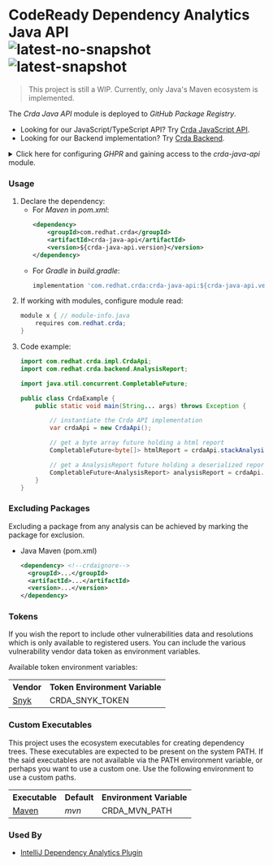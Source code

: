# CodeReady Dependency Analytics Java API<br/>![latest-no-snapshot][0] ![latest-snapshot][1]

> This project is still a WIP. Currently, only Java's Maven ecosystem is implemented.

The _Crda Java API_ module is deployed to _GitHub Package Registry_.

* Looking for our JavaScript/TypeScript API? Try [Crda JavaScript API](https://github.com/RHEcosystemAppEng/crda-javascript-api).
* Looking for our Backend implementation? Try [Crda Backend](https://github.com/RHEcosystemAppEng/crda-backend).

<details>
<summary>Click here for configuring <em>GHPR</em> and gaining access to the <em>crda-java-api</em> module.</summary>

<h3>Create your token</h3>
<p>
Create a
<a href="https://docs.github.com/en/packages/learn-github-packages/introduction-to-github-packages#authenticating-to-github-packages">token</a>
with the <strong>read:packages</strong> scope<br/>

> Based on
> <a href="https://docs.github.com/en/packages/working-with-a-github-packages-registry/working-with-the-apache-maven-registry">GitHub documentation</a>,
> In <em>Actions</em> you can use <em>GITHUB_TOKEN</em>

</p>

<details>
<summary>Click here for <em>Maven</em> instructions</summary>

<h3>Configure <em>GHPR</em> for <em>Maven</em></h3>
<ol>
<li>Encrypt your token:

```shell
$ mvn --encrypt-password your-ghp-token-goes-here

encrypted-token-will-appear-here
```

</li>
<li>Add a <em>server</em> definition in your <em>$HOME/.m2/settings.xml</em> (note the <em>id</em>):

```xml
<servers>
    ...
    <server>
        <id>github</id>
        <username>github-userid-goes-here</username>
        <password>encrypted-token-goes-here-including-curly-brackets</password>
    </server>
    ...
</servers>
```
</li>
<li> Add a <em>repository</em> definition in your <em>pom.xml</em> (note the <em>id</em>):

```xml
  <repositories>
    ...
    <repository>
      <id>github</id>
      <url>https://maven.pkg.github.com/RHEcosystemAppEng/crda-java-api</url>
      <snapshots>
        <enabled>true</enabled> <!-- omit or set to false if not using snapshots -->
      </snapshots>
    </repository>
    ...
  </repositories>
```

</li>
</ol>
</details>

<details>
<summary>Click here for <em>Gradle</em> instructions</summary>

<h3>Configure GHPR for <em>Gradle</em></h3>
<ol>
<li>Save your token and username as environment variables:
<ul>
<li><em>GITHUB_USERNAME</em></li>
<li><em>GITHUB_TOKEN</em></li>
</ul>
</li>
<li> Add a <em>maven-type repository</em> definition in your <em>build.gradle</em>:

```groovy
repositories {
    ...
    maven {
        url 'https://maven.pkg.github.com/RHEcosystemAppEng/crda-java-api'
        credentials {
            username System.getenv("GITHUB_USERNAME")
            password System.getenv("GITHUB_TOKEN")
        }
    }
    ...
}
```

</li>

</ol>
</details>

</details>

<h3>Usage</h3>
<ol>
<li>Declare the dependency:
<ul>
<li>For <em>Maven</em> in <em>pom.xml</em>:

```xml
<dependency>
    <groupId>com.redhat.crda</groupId>
    <artifactId>crda-java-api</artifactId>
    <version>${crda-java-api.version}</version>
</dependency>
```
</li>

<li>For <em>Gradle</em> in <em>build.gradle</em>:

```groovy
implementation 'com.redhat.crda:crda-java-api:${crda-java-api.version}'
```

</li>
</ul>

</li>
<li>If working with modules, configure module read:

```java
module x { // module-info.java
    requires com.redhat.crda;
}
```
</li>
<li>Code example:

```java
import com.redhat.crda.impl.CrdaApi;
import com.redhat.crda.backend.AnalysisReport;

import java.util.concurrent.CompletableFuture;

public class CrdaExample {
    public static void main(String... args) throws Exception {

        // instantiate the Crda API implementation
        var crdaApi = new CrdaApi();

        // get a byte array future holding a html report
        CompletableFuture<byte[]> htmlReport = crdaApi.stackAnalysisHtmlAsync("/path/to/pom.xml");

        // get a AnalysisReport future holding a deserialized report
        CompletableFuture<AnalysisReport> analysisReport = crdaApi.stackAnalysisAsync("/path/to/pom.xml");
    }
}
```
</li>
</ol>

<h3>Excluding Packages</h3>
<p>
Excluding a package from any analysis can be achieved by marking the package for exclusion.
</p>

<ul>
<li>Java Maven (pom.xml)</li>

```xml
<dependency> <!--crdaignore-->
  <groupId>...</groupId>
  <artifactId>...</artifactId>
  <version>...</version>
</dependency>
```

</ul>

<h3>Tokens</h3>
<p>
If you wish the report to include other vulnerabilities data and resolutions which is only available to registered users.
You can include the various vulnerability vendor data token as environment variables.

Available token environment variables:
</p>

<table>
<tr>
<th>Vendor</th>
<th>Token Environment Variable</th>
</tr>
<tr>
<td><a href="https://app.snyk.io/redhat/snyk-token">Snyk</a></td>
<td>CRDA_SNYK_TOKEN</td>
</tr>
</table>

<h3>Custom Executables</h3>
<p>
This project uses the ecosystem executables for creating dependency trees. These executables are expected to be present
on the system PATH. If the said executables are not available via the PATH environment variable, or perhaps you want to
use a custom one. Use the following environment to use a custom paths.
</p>

<table>
<tr>
<th>Executable</th>
<th>Default</th>
<th>Environment Variable</th>
</tr>
<tr>
<td><a href="https://maven.apache.org/">Maven</a></td>
<td><em>mvn</em></td>
<td>CRDA_MVN_PATH</td>
</tr>
</table>

<h3>Used By</h3>

<ul>
<li><a href="https://github.com/redhat-developer/intellij-dependency-analytics">IntelliJ Dependency Analytics Plugin</a></li>
</ul>

<!-- Badge links -->
[0]: https://img.shields.io/github/v/release/RHEcosystemAppEng/crda-java-api?color=green&label=latest
[1]: https://img.shields.io/github/v/release/RHEcosystemAppEng/crda-java-api?color=yellow&include_prereleases&label=snapshot

